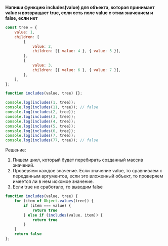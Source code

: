 **Напиши функцию includes(value) для объекта, которая принимает value и возвращает true, если есть поле value с этим значением и false, если нет**

```javascript
const tree = { 
	value: 1, 
	children: [ 
		{ 
			value: 2, 
			children: [{ value: 4 }, { value: 5 }], 
		}, 
		{ 
			value: 3, 
			children: [{ value: 6 }, { value: 7 }], 
		}, 
	], 
}; 

function includes(value, tree) {}; 

console.log(includes(1, tree)); 
console.log(includes(11, tree)); // false 
console.log(includes(2, tree)); 
console.log(includes(3, tree)); 
console.log(includes(4, tree)); 
console.log(includes(5, tree)); 
console.log(includes(6, tree)); 
console.log(includes(7, tree)); 
console.log(includes(77, tree)); // false
```

Решение:
1. Пишем цикл, который будет перебирать созданный массив значений.
2. Проверяем каждое значение. Если значение value, то сравниваем с переданным аргументов, если это вложенный объект, то проверяем имеется ли в нем искомое значение.
3. Если true не сработало, то выводим false
```javascript
function includes(value, tree) {
	for (item of Object.values(tree)) {
		if (item === value) {
			return true
		} else if (includes(value, item)) {
			return true
		}
	}
	return false
};
```
